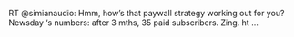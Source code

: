 <!--
id: 873864823
link: http://kevinisom.info/post/873864823/rt-simianaudio-hmm-hows-that-paywall-strategy
slug: rt-simianaudio-hmm-hows-that-paywall-strategy
date: Thu Jul 29 2010 17:18:57 GMT+1200 (NZST)
raw: {"blog_name":"kevinisom","id":873864823,"post_url":"http://kevinisom.info/post/873864823/rt-simianaudio-hmm-hows-that-paywall-strategy","slug":"rt-simianaudio-hmm-hows-that-paywall-strategy","type":"text","date":"2010-07-29 05:18:57 GMT","timestamp":1280380737,"state":"published","format":"html","reblog_key":"EBWtRqs0","tags":[],"short_url":"http://tmblr.co/Zw68Yyq5Xvt","highlighted":[],"feed_item":"http://twitter.com/kev_nz/statuses/19780780600","from_feed_id":"650289","note_count":0,"title":null,"body":"<p>RT @simianaudio: Hmm, how&#8217;s that paywall strategy working out for you? Newsday &#8216;s numbers: after 3 mths, 35 paid subscribers. Zing. ht &#8230;</p>"}
publish: 2010-07-029
tags: 
title: null
-->


RT @simianaudio: Hmm, how’s that paywall strategy working out for you?
Newsday ‘s numbers: after 3 mths, 35 paid subscribers. Zing. ht …


